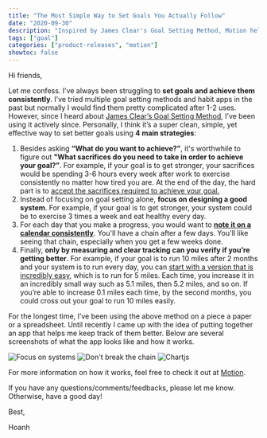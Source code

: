 ```yaml
---
title: "The Most Simple Way to Set Goals You Actually Follow"
date: "2020-09-30"
description: "Inspired by James Clear's Goal Setting Method, Motion helps you make the progress you were struggling to achieve using 4 main strategies."
tags: ["goal"]
categories: ["product-releases", "motion"]
showtoc: false
---
```


Hi friends,

Let me confess. I’ve always been struggling to **set goals and achieve them consistently**.
I’ve tried multiple goal setting methods and habit apps in the past but normally I would find them
pretty complicated after 1-2 uses. However, since I heard about [James Clear’s Goal
Setting Method](https://jamesclear.com/goal-setting), I’ve been using it actively since.
Personally, I think it’s a super clean, simple, yet effective way to set better goals using 
**4 main strategies**:

1. Besides asking **“What do you want to achieve?”**, it's worthwhile to figure out **"What sacrifices do you need to take in order to achieve your goal?”**. For example, if your goal is to get stronger, your sacrifices would be spending 3-6 hours every week after work to exercise consistently no matter how tired you are. At the end of the day, the hard part is to [accept the sacrifices required to achieve your goal.](/what-sacrifices-you-need-achive-your-goal)
2. Instead of focusing on goal setting alone, **focus on designing a good system**. For example, if your goal is to get stronger, your system could be to exercise 3 times a week and eat healthy every day. 
3. For each day that you make a progress, you would want to [**note it on a calendar consistently**](/james-clear-on-writing-consistently). You'll have a chain after a few days. You'll like seeing that chain, especially when you get a few weeks done. 
4. Finally, **only by measuring and clear tracking can you verify if you’re getting better**. For example, if your goal is to run 10 miles after 2 months and your system is to run every day, you can [start with a version that is incredibly easy](/2-minute-rule), which is to run for 5 miles. Each time, you increase it in an incredibly small way such as 5.1 miles, then 5.2 miles, and so on. If you’re able to increase 0.1 miles each time, by the second months, you could cross out your goal to run 10 miles easily. 

For the longest time, I’ve been using the above method on a piece a paper or a spreadsheet. Until recently I came up with the idea of putting together an app that helps me keep track of them better. Below are several screenshots of what the app looks like and how it works.

![Focus on systems](/images/motion_focus_on_systems.png)
![Don't break the chain](/images/motion_dont_break_the_chain.png)
![Chartjs](/images/motion_chartjs.png)

For more information on how it works, feel free to check it out at [Motion](http://motion.hoanhan.co).

If you have any questions/comments/feedbacks, please let me know. Otherwise, have a good day!

Best,

Hoanh
